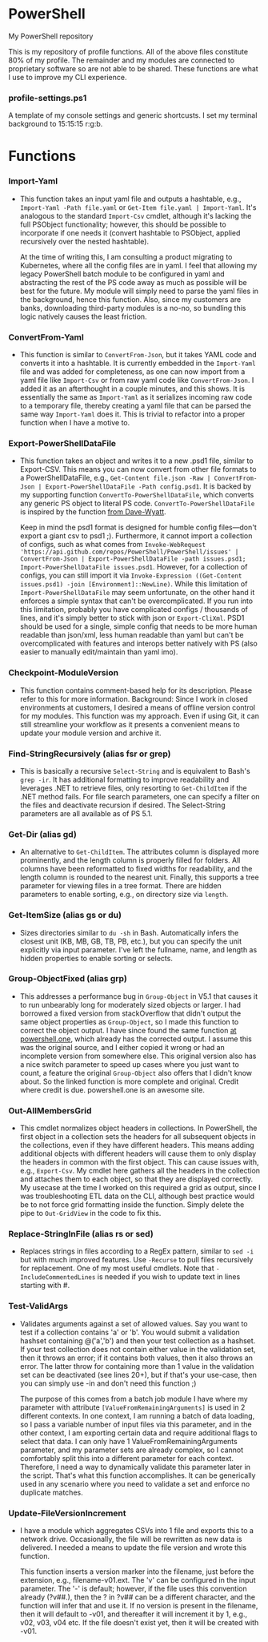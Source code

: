 # PowerShell
My PowerShell repository

This is my repository of profile functions. All of the above files constitute 80% of my profile. The remainder and my modules are connected to proprietary software so are not able to be shared. These functions are what I use to improve my CLI experience.

### profile-settings.ps1

  A template of my console settings and generic shortcusts. I set my terminal background to 15:15:15 r:g:b.

# Functions

### Import-Yaml

* This function takes an input yaml file and outputs a hashtable, e.g., `Import-Yaml -Path file.yaml` or `Get-Item file.yaml | Import-Yaml`. It's analogous to the standard `Import-Csv` cmdlet, although it's lacking the full PSObject functionality; however, this should be possible to incorporate if one needs it (convert hashtable to PSObject, applied recursively over the nested hashtable).

  At the time of writing this, I am consulting a product migrating to Kubernetes, where all the config files are in yaml. I feel that allowing my legacy PowerShell batch module to be configured in yaml and abstracting the rest of the PS code away as much as possible will be best for the future. My module will simply need to parse the yaml files in the background, hence this function. Also, since my customers are banks, downloading third-party modules is a no-no, so bundling this logic natively causes the least friction.

### ConvertFrom-Yaml

* This function is similar to `ConvertFrom-Json`, but it takes YAML code and converts it into a hashtable. It is currently embedded in the `Import-Yaml` file and was added for completeness, as one can now import from a yaml file like `Import-Csv` or from raw yaml code like `ConvertFrom-Json`. I added it as an afterthought in a couple minutes, and this shows. It is essentially the same as `Import-Yaml` as it serializes incoming raw code to a temporary file, thereby creating a yaml file that can be parsed the same way `Import-Yaml` does it. This is trivial to refactor into a proper function when I have a motive to.

### Export-PowerShellDataFile

* This function takes an object and writes it to a new .psd1 file, similar to Export-CSV. This means you can now convert from other file formats to a PowerShellDataFile, e.g., `Get-Content file.json -Raw | ConvertFrom-Json | Export-PowerShellDataFile -Path config.psd1`. It is backed by my supporting function `ConvertTo-PowerShellDataFile`, which converts any generic PS object to literal PS code. `ConvertTo-PowerShellDataFile` is inspired by the function [from Dave-Wyatt](https://stackoverflow.com/a/34383464/6076137).

  Keep in mind the psd1 format is designed for humble config files—don't export a giant csv to psd1 ;). Furthermore, it cannot import a collection of configs, such as what comes from `Invoke-WebRequest 'https://api.github.com/repos/PowerShell/PowerShell/issues' | ConvertFrom-Json | Export-PowerShellDataFile -path issues.psd1; Import-PowerShellDataFile issues.psd1`. However, for a collection of configs, you can still import it via `Invoke-Expression ((Get-Content issues.psd1) -join [Environment]::NewLine)`. While this limitation of `Import-PowerShellDataFile` may seem unfortunate, on the other hand it enforces a simple syntax that can't be overcomplicated. If you run into this limitation, probably you have complicated configs / thousands of lines, and it's simply better to stick with json or `Export-CliXml`. PSD1 should be used for a single, simple config that needs to be more human readable than json/xml, less human readable than yaml but can't be overcomplicated with features and interops better natively with PS (also easier to manually edit/maintain than yaml imo).

### Checkpoint-ModuleVersion
* This function contains comment-based help for its description. Please refer to this for more information. Background: Since I work in closed environments at customers, I desired a means of offline version control for my modules. This function was my approach. Even if using Git, it can still streamline your workflow as it presents a convenient means to update your module version and archive it.

### Find-StringRecursively (alias fsr or grep)
* This is basically a recursive `Select-String` and is equivalent to Bash's `grep -ir`. It has additional formatting to improve readability and leverages .NET to retrieve files, only resorting to `Get-ChildItem` if the .NET method fails. For file search parameters, one can specify a filter on the files and deactivate recursion if desired. The Select-String parameters are all available as of PS 5.1.

### Get-Dir (alias gd)
* An alternative to `Get-ChildItem`. The attributes column is displayed more prominently, and the length column is properly filled for folders. All columns have been reformatted to fixed widths for readability, and the length column is rounded to the nearest unit. Finally, this supports a tree parameter for viewing files in a tree format. There are hidden parameters to enable sorting, e.g., on directory size via `length`.

### Get-ItemSize (alias gs or du)
* Sizes directories similar to `du -sh` in Bash. Automatically infers the closest unit (KB, MB, GB, TB, PB, etc.), but you can specify the unit explicitly via input parameter. I've left the fullname, name, and length as hidden properties to enable sorting or selects.

### Group-ObjectFixed (alias grp)
* This addresses a performance bug in `Group-Object` in V5.1 that causes it to run unbearably long for moderately sized objects or larger. I had borrowed a fixed version from stackOverflow that didn't output the same object properties as `Group-Object`, so I made this function to correct the object output. I have since found the same function [at powershell.one](https://powershell.one/tricks/performance/group-object), which already has the corrected output. I assume this was the original source, and I either copied it wrong or had an incomplete version from somewhere else. This original version also has a nice switch parameter to speed up cases where you just want to count, a feature the original `Group-Object` also offers that I didn't know about. So the linked function is more complete and original. Credit where credit is due. powershell.one is an awesome site.

### Out-AllMembersGrid
* This cmdlet normalizes object headers in collections. In PowerShell, the first object in a collection sets the headers for all subsequent objects in the collections, even if they have different headers. This means adding additional objects with different headers will cause them to only display the headers in common with the first object. This can cause issues with, e.g., `Export-Csv`. My cmdlet here gathers all the headers in the collection and attaches them to each object, so that they are displayed correctly. My usecase at the time I worked on this required a grid as output, since I was troubleshooting ETL data on the CLI, although best practice would be to not force grid formatting inside the function. Simply delete the pipe to `Out-GridView` in the code to fix this.

### Replace-StringInFile (alias rs or sed)
* Replaces strings in files according to a RegEx pattern, similar to `sed -i` but with much improved features. Use `-Recurse` to pull files recursively for replacement. One of my most useful cmdlets. Note that `-IncludeCommentedLines` is needed if you wish to update text in lines starting with #.

### Test-ValidArgs
* Validates arguments against a set of allowed values. Say you want to test if a collection contains 'a' or 'b'. You would submit a validation hashset containing @('a','b') and then your test collection as a hashset. If your test collection does not contain either value in the validation set, then it throws an error; if it contains both values, then it also throws an error. The latter throw for containing more than 1 value in the validation set can be deactivated (see lines 20+), but if that's your use-case, then you can simply use -in and don't need this function ;)

  The purpose of this comes from a batch job module I have where my parameter with attribute `[ValueFromRemainingArguments]` is used in 2 different contexts. In one context, I am running a batch of data loading, so I pass a variable number of input files via this parameter, and in the other context, I am exporting certain data and require additional flags to select that data. I can only have 1 ValueFromRemainingArguments parameter, and my parameter sets are already complex, so I cannot comfortably split this into a different parameter for each context. Therefore, I need a way to dynamically validate this parameter later in the script. That's what this function accomplishes. It can be generically used in any scenario where you need to validate a set and enforce no duplicate matches.

### Update-FileVersionIncrement

* I have a module which aggregates CSVs into 1 file and exports this to a network drive.  Occasionally, the file will be rewritten as new data is delivered. I needed a means to update the file version and wrote this function.

  This function inserts a version marker into the filename, just before the extension, e.g., filename-v01.ext. The 'v' can be configured in the input parameter. The '-' is default; however, if the file uses this convention already (<filename>?v##.<ext>), then the ? in ?v## can be a different character, and the function will infer that and use it. If no version is present in the filename, then it will default to -v01, and thereafter it will increment it by 1, e.g., v02, v03, v04 etc. If the file doesn't exist yet, then it will be created with -v01.

